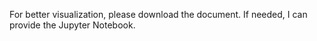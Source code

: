 For better visualization, please download the document. If needed, I can provide the Jupyter Notebook.
